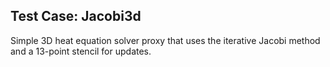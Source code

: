 Test Case: Jacobi3d
-------------------

Simple 3D heat equation solver proxy that uses the iterative Jacobi method and a 13-point stencil for updates. 
